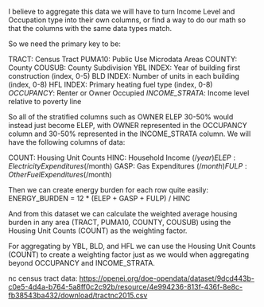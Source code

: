 I believe to aggregate this data we will have to turn Income Level and Occupation type into their own columns, or find a way to do our math so that the columns with the same data types match.

So we need the primary key to be:

TRACT: Census Tract
PUMA10: Public Use Microdata Areas
COUNTY: County
COUSUB: County Subdivision
YBL INDEX: Year of building first construction (index, 0-5)
BLD INDEX: Number of units in each building (index, 0-8)
HFL INDEX: Primary heating fuel type (index, 0-8)
*OCCUPANCY*: Renter or Owner Occupied
*INCOME_STRATA*: Income level relative to poverty line

So all of the stratified columns such as OWNER ELEP 30-50% would instead just become ELEP, with OWNER represented in the OCCUPANCY column and 30-50% represented in the INCOME_STRATA column. We will have the following columns of data:

COUNT: Housing Unit Counts
HINC: Household Income ($/year)
ELEP: Electricity Expenditures ($/month)
GASP: Gas Expenditures ($/month)
FULP: Other Fuel Expenditures ($/month)

Then we can create energy burden for each row quite easily: ENERGY_BURDEN = 12 * (ELEP + GASP + FULP) /  HINC

And from this dataset we can calculate the weighted average housing burden in any area (TRACT, PUMA10, COUNTY, COUSUB) using the Housing Unit Counts (COUNT) as the weighting factor.

For aggregating by YBL, BLD, and HFL we can use the Housing Unit Counts (COUNT) to create a weighting factor just as we would when aggregating beyond OCCUPANCY and INCOME_STRATA.

nc census tract data: https://openei.org/doe-opendata/dataset/9dcd443b-c0e5-4d4a-b764-5a8ff0c2c92b/resource/4e994236-813f-436f-8e8c-fb38543ba432/download/tractnc2015.csv